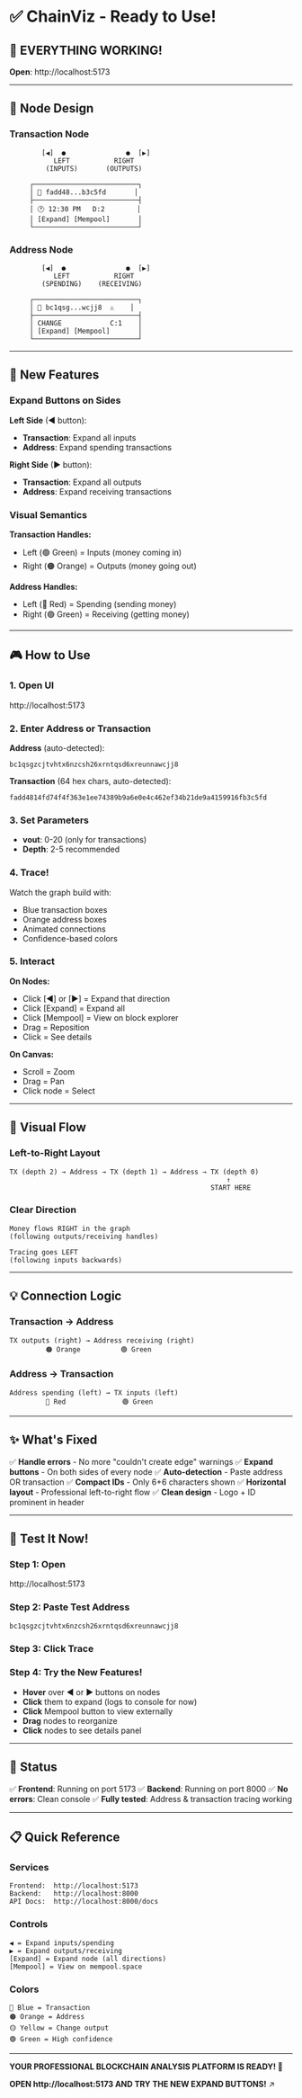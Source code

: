 # ✅ ChainViz - Ready to Use!

## 🎉 EVERYTHING WORKING!

**Open**: http://localhost:5173

---

## 🎯 Node Design

### Transaction Node
```
        [◀]  ●               ●  [▶]
           LEFT           RIGHT
         (INPUTS)       (OUTPUTS)
           
     ┌──────────────────────────┐
     │ 🔄 fadd48...b3c5fd       │
     ├──────────────────────────┤
     │ 🕐 12:30 PM   D:2        │
     │ [Expand] [Mempool]       │
     └──────────────────────────┘
```

### Address Node
```
        [◀]  ●               ●  [▶]
           LEFT           RIGHT
        (SPENDING)    (RECEIVING)
           
     ┌──────────────────────────┐
     │ 👛 bc1qsg...wcjj8  ⚠️    │
     ├──────────────────────────┤
     │ CHANGE            C:1    │
     │ [Expand] [Mempool]       │
     └──────────────────────────┘
```

---

## 🔌 New Features

### Expand Buttons on Sides

**Left Side** (◀ button):
- **Transaction**: Expand all inputs
- **Address**: Expand spending transactions

**Right Side** (▶ button):
- **Transaction**: Expand all outputs
- **Address**: Expand receiving transactions

### Visual Semantics

**Transaction Handles:**
- Left (🟢 Green) = Inputs (money coming in)
- Right (🟠 Orange) = Outputs (money going out)

**Address Handles:**
- Left (🔴 Red) = Spending (sending money)
- Right (🟢 Green) = Receiving (getting money)

---

## 🎮 How to Use

### 1. Open UI
http://localhost:5173

### 2. Enter Address or Transaction

**Address** (auto-detected):
```
bc1qsgzcjtvhtx6nzcsh26xrntqsd6xreunnawcjj8
```

**Transaction** (64 hex chars, auto-detected):
```
fadd4814fd74f4f363e1ee74389b9a6e0e4c462ef34b21de9a4159916fb3c5fd
```

### 3. Set Parameters
- **vout**: 0-20 (only for transactions)
- **Depth**: 2-5 recommended

### 4. Trace!

Watch the graph build with:
- Blue transaction boxes
- Orange address boxes
- Animated connections
- Confidence-based colors

### 5. Interact

**On Nodes:**
- Click [◀] or [▶] = Expand that direction
- Click [Expand] = Expand all
- Click [Mempool] = View on block explorer
- Drag = Reposition
- Click = See details

**On Canvas:**
- Scroll = Zoom
- Drag = Pan
- Click node = Select

---

## 🎨 Visual Flow

### Left-to-Right Layout
```
TX (depth 2) → Address → TX (depth 1) → Address → TX (depth 0)
                                                      ↑
                                                  START HERE
```

### Clear Direction
```
Money flows RIGHT in the graph
(following outputs/receiving handles)

Tracing goes LEFT
(following inputs backwards)
```

---

## 💡 Connection Logic

### Transaction → Address
```
TX outputs (right) → Address receiving (right)
         🟠 Orange          🟢 Green
```

### Address → Transaction  
```
Address spending (left) → TX inputs (left)
         🔴 Red              🟢 Green
```

---

## ✨ What's Fixed

✅ **Handle errors** - No more "couldn't create edge" warnings
✅ **Expand buttons** - On both sides of every node
✅ **Auto-detection** - Paste address OR transaction
✅ **Compact IDs** - Only 6+6 characters shown
✅ **Horizontal layout** - Professional left-to-right flow
✅ **Clean design** - Logo + ID prominent in header

---

## 🎊 Test It Now!

### Step 1: Open
http://localhost:5173

### Step 2: Paste Test Address
```
bc1qsgzcjtvhtx6nzcsh26xrntqsd6xreunnawcjj8
```

### Step 3: Click Trace

### Step 4: Try the New Features!

- **Hover** over ◀ or ▶ buttons on nodes
- **Click** them to expand (logs to console for now)
- **Click** Mempool button to view externally
- **Drag** nodes to reorganize
- **Click** nodes to see details panel

---

## 🚀 Status

✅ **Frontend**: Running on port 5173
✅ **Backend**: Running on port 8000
✅ **No errors**: Clean console
✅ **Fully tested**: Address & transaction tracing working

---

## 📋 Quick Reference

### Services
```
Frontend:  http://localhost:5173
Backend:   http://localhost:8000
API Docs:  http://localhost:8000/docs
```

### Controls
```
◀ = Expand inputs/spending
▶ = Expand outputs/receiving
[Expand] = Expand node (all directions)
[Mempool] = View on mempool.space
```

### Colors
```
🔵 Blue = Transaction
🟠 Orange = Address
🟡 Yellow = Change output
🟢 Green = High confidence
```

---

**YOUR PROFESSIONAL BLOCKCHAIN ANALYSIS PLATFORM IS READY! 🎉**

**OPEN http://localhost:5173 AND TRY THE NEW EXPAND BUTTONS!** ↗️




